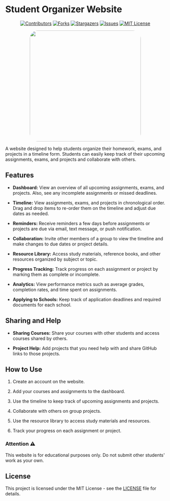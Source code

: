 # Student Organizer Website

<div align="center">

[![Contributors][contributors-shield]][contributors-url]
[![Forks][forks-shield]][forks-url]
[![Stargazers][stars-shield]][stars-url]
[![Issues][issues-shield]][issues-url]
[![MIT License][license-shield]][license-url]

</div>
<p align="center">
    <img src="./docs/logo.png" height="350" style="border-radius: 25px;" />
</p>

A website designed to help students organize their homework, exams, and projects in a timeline form. Students can easily keep track of their upcoming assignments, exams, and projects and collaborate with others.

## Features

- **Dashboard:** View an overview of all upcoming assignments, exams, and projects. Also, see any incomplete assignments or missed deadlines.

- **Timeline:** View assignments, exams, and projects in chronological order. Drag and drop items to re-order them on the timeline and adjust due dates as needed.

- **Reminders:** Receive reminders a few days before assignments or projects are due via email, text message, or push notification.

- **Collaboration:** Invite other members of a group to view the timeline and make changes to due dates or project details.

- **Resource Library:** Access study materials, reference books, and other resources organized by subject or topic.

- **Progress Tracking:** Track progress on each assignment or project by marking them as complete or incomplete.

- **Analytics:** View performance metrics such as average grades, completion rates, and time spent on assignments.

- **Applying to Schools:** Keep track of application deadlines and required documents for each school.
## Sharing and Help

- **Sharing Courses:** Share your courses with other students and access courses shared by others.

- **Project Help:** Add projects that you need help with and share GitHub links to those projects.

## How to Use

1. Create an account on the website.

2. Add your courses and assignments to the dashboard.

3. Use the timeline to keep track of upcoming assignments and projects.

4. Collaborate with others on group projects.

5. Use the resource library to access study materials and resources.

6. Track your progress on each assignment or project.

### Attention ⚠

This website is for educational purposes only. Do not submit other students' work as your own.

## License

This project is licensed under the MIT License - see the [LICENSE](LICENSE) file for details.



[contributors-shield]: https://img.shields.io/github/contributors/ISIL-ESTE/Student-Workflow-Organizer.svg?style=for-the-badge
[contributors-url]: https://github.com/ISIL-ESTE/Student-Workflow-Organizer/graphs/contributors
[forks-shield]: https://img.shields.io/github/forks/ISIL-ESTE/Student-Workflow-Organizer.svg?style=for-the-badge
[forks-url]: https://github.com/ISIL-ESTE/Student-Workflow-Organizer/network/members
[stars-shield]: https://img.shields.io/github/stars/ISIL-ESTE/Student-Workflow-Organizer.svg?style=for-the-badge
[stars-url]: https://github.com/ISIL-ESTE/Student-Workflow-Organizer/stargazers
[issues-shield]: https://img.shields.io/github/issues/ISIL-ESTE/Student-Workflow-Organizer.svg?style=for-the-badge
[issues-url]: https://github.com/ISIL-ESTE/Student-Workflow-Organizer/issues
[license-shield]: https://img.shields.io/github/license/ISIL-ESTE/Student-Workflow-Organizer.svg?style=for-the-badge
[license-url]: https://github.com/ISIL-ESTE/Student-Workflow-Organizer/blob/master/LICENSE.txt
